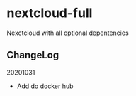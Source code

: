 # nextcloud-full
Nexctcloud with all optional depentencies

## ChangeLog
20201031
- Add do docker hub
